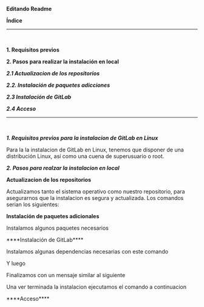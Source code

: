 **Editando Readme**

**Índice**
<hr/>
<br/>

**1. Requisitos previos**

**2. Pasos para realizar la instalación en local**

***2.1 Actualizacion de los repositorios***

***2.2. Instalación de paquetes adicciones***

***2.3 Instalación de GitLab***

***2.4 Acceso***

<hr/>
<br/>


***1. Requisitos previos para la instalacion de GitLab en Linux***

<p>Para la la instalacion de GitLab en Linux, tenemos que disponer de una distribución Linux, así como una cuena de superusuario o root.</p>

***2. Pasos para realzar la instalacion en local***


****Actualizacion de los repositorios**** 
<p>Actualizamos tanto el sistema operativo como nuestro repositorio, para asegurarnos que la instalacion es segura y actualizada. Los comandos serian los siguientes: </p>

****Instalación de paquetes adicionales****
<p>Instalamos algunos paquetes necesarios</p>
****Instalación de GitLab****
<p>Instalamos algunas dependencias necesarias con este comando</p>

<p> Y luego</p>
<p>Finalizamos con un mensaje similar al siguiente </p>
<p>Una ver terminada la instalacion ejecutamos el comando a continuacion</p>
****Acceso****
